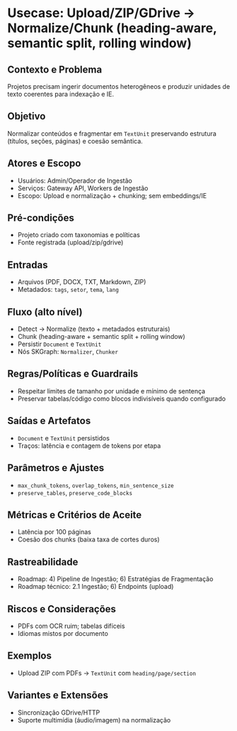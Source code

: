 # Usecase: Upload/ZIP/GDrive → Normalize/Chunk (heading-aware, semantic split, rolling window)

## Contexto e Problema
Projetos precisam ingerir documentos heterogêneos e produzir unidades de texto coerentes para indexação e IE.

## Objetivo
Normalizar conteúdos e fragmentar em `TextUnit` preservando estrutura (títulos, seções, páginas) e coesão semântica.

## Atores e Escopo
- Usuários: Admin/Operador de Ingestão
- Serviços: Gateway API, Workers de Ingestão
- Escopo: Upload e normalização + chunking; sem embeddings/IE

## Pré-condições
- Projeto criado com taxonomias e políticas
- Fonte registrada (upload/zip/gdrive)

## Entradas
- Arquivos (PDF, DOCX, TXT, Markdown, ZIP)
- Metadados: `tags`, `setor`, `tema`, `lang`

## Fluxo (alto nível)
- Detect → Normalize (texto + metadados estruturais)
- Chunk (heading-aware + semantic split + rolling window)
- Persistir `Document` e `TextUnit`
- Nós SKGraph: `Normalizer`, `Chunker`

## Regras/Políticas e Guardrails
- Respeitar limites de tamanho por unidade e mínimo de sentença
- Preservar tabelas/código como blocos indivisíveis quando configurado

## Saídas e Artefatos
- `Document` e `TextUnit` persistidos
- Traços: latência e contagem de tokens por etapa

## Parâmetros e Ajustes
- `max_chunk_tokens`, `overlap_tokens`, `min_sentence_size`
- `preserve_tables`, `preserve_code_blocks`

## Métricas e Critérios de Aceite
- Latência por 100 páginas
- Coesão dos chunks (baixa taxa de cortes duros)

## Rastreabilidade
- Roadmap: 4) Pipeline de Ingestão; 6) Estratégias de Fragmentação
- Roadmap técnico: 2.1 Ingestão; 6) Endpoints (upload)

## Riscos e Considerações
- PDFs com OCR ruim; tabelas difíceis
- Idiomas mistos por documento

## Exemplos
- Upload ZIP com PDFs → `TextUnit` com `heading/page/section`

## Variantes e Extensões
- Sincronização GDrive/HTTP
- Suporte multimídia (áudio/imagem) na normalização
